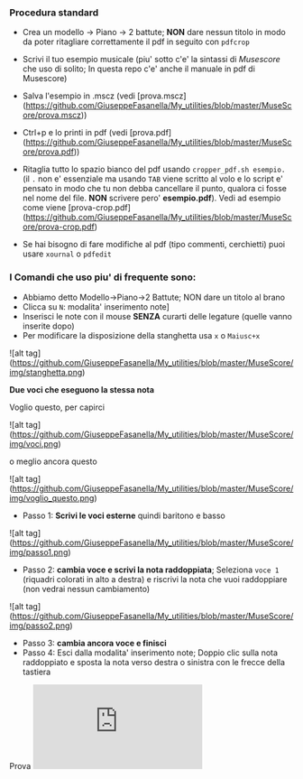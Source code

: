 ### Procedura standard

* Crea un modello -> Piano -> 2 battute; **NON** dare nessun titolo in modo da poter ritagliare correttamente il pdf in seguito con `pdfcrop`

* Scrivi il tuo esempio musicale (piu' sotto c'e' la sintassi di *Musescore* che uso di solito; In questa repo c'e' anche il manuale in pdf di Musescore)

* Salva l'esempio in .mscz (vedi [prova.mscz] (https://github.com/GiuseppeFasanella/My_utilities/blob/master/MuseScore/prova.mscz))

* Ctrl+p e lo printi in pdf (vedi [prova.pdf] (https://github.com/GiuseppeFasanella/My_utilities/blob/master/MuseScore/prova.pdf))

* Ritaglia tutto lo spazio bianco del pdf usando `cropper_pdf.sh esempio.` (il `.` non e' essenziale ma usando `TAB` viene scritto al volo e lo script e' pensato in modo che tu non debba cancellare il punto, qualora ci fosse nel nome del file. **NON** scrivere pero' **esempio.pdf**). Vedi ad esempio come viene [prova-crop.pdf] (https://github.com/GiuseppeFasanella/My_utilities/blob/master/MuseScore/prova-crop.pdf)

* Se hai bisogno di fare modifiche al pdf (tipo commenti, cerchietti) puoi usare `xournal` o `pdfedit` 

### I Comandi che uso piu' di frequente sono:

* Abbiamo detto Modello->Piano->2 Battute; NON dare un titolo al brano
* Clicca su `N`: modalita' inserimento note]
* Inserisci le note con il mouse **SENZA** curarti delle legature (quelle vanno inserite dopo)
* Per modificare la disposizione della stanghetta usa `x` o `Maiusc+x`

![alt tag] (https://github.com/GiuseppeFasanella/My_utilities/blob/master/MuseScore/img/stanghetta.png)

**Due voci che eseguono la stessa nota**

Voglio questo, per capirci

![alt tag] (https://github.com/GiuseppeFasanella/My_utilities/blob/master/MuseScore/img/voci.png)

o meglio ancora questo

![alt tag] (https://github.com/GiuseppeFasanella/My_utilities/blob/master/MuseScore/img/voglio_questo.png)

* Passo 1: **Scrivi le voci esterne** quindi baritono e basso

![alt tag] (https://github.com/GiuseppeFasanella/My_utilities/blob/master/MuseScore/img/passo1.png)

* Passo 2: **cambia voce e scrivi la nota raddoppiata**; Seleziona `voce 1` (riquadri colorati in alto a destra)
 e riscrivi la nota che vuoi raddoppiare (non vedrai nessun cambiamento)

![alt tag] (https://github.com/GiuseppeFasanella/My_utilities/blob/master/MuseScore/img/passo2.png)

* Passo 3: **cambia ancora voce e finisci**
* Passo 4: Esci dalla modalita' inserimento note; Doppio clic sulla nota raddoppiato e sposta la nota verso destra o sinistra con le frecce della tastiera

Prova ![alt tag](https://github.com/GiuseppeFasanella/My_utilities/blob/master/MuseScore/Esempi/accordo_diminuito-crop.pdf)
